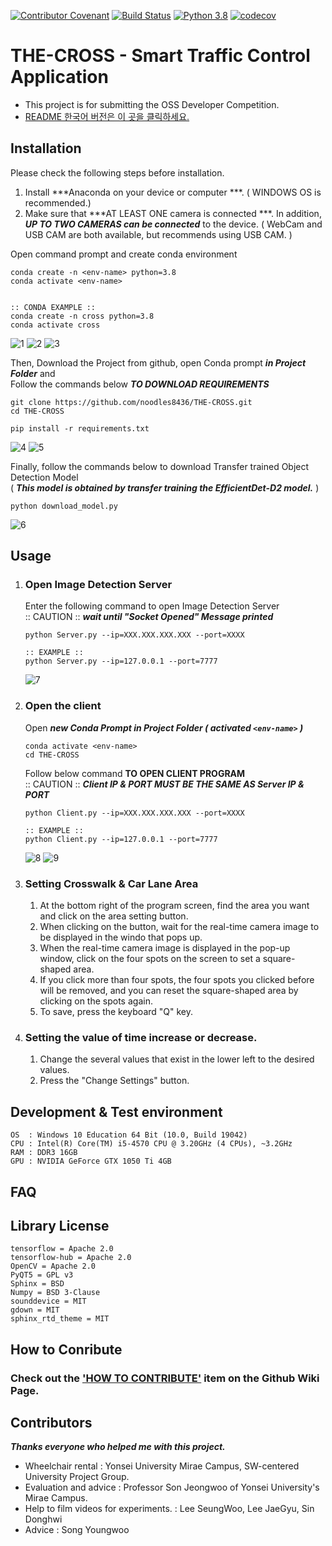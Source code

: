 
[![Contributor Covenant](https://img.shields.io/badge/Contributor%20Covenant-2.1-4baaaa.svg)](code_of_conduct.md)  [![Build Status](https://app.travis-ci.com/noodles8436/THE-CROSS.svg?branch=main)](https://app.travis-ci.com/noodles8436/THE-CROSS) [![Python 3.8](https://img.shields.io/badge/python-3.8-blue.svg)](https://www.python.org/downloads/release/python-3812/) [![codecov](https://codecov.io/gh/noodles8436/THE-CROSS/branch/main/graph/badge.svg?token=785SLIJ1OO)](https://codecov.io/gh/noodles8436/THE-CROSS)
# THE-CROSS - Smart Traffic Control Application   
- This project is for submitting the OSS Developer Competition.
- [README 한국어 버전은 이 곳을 클릭하세요.](https://github.com/noodles8436/THE-CROSS/blob/main/README_KR.md)

Installation
-----------------------

Please check the following steps before installation.

1. Install ***Anaconda on your device or computer ***. ( WINDOWS OS is recommended.)
2. Make sure that ***AT LEAST ONE camera is connected ***. In addition, ***UP TO TWO CAMERAS can be connected*** to the device.
( WebCam and USB CAM are both available, but recommends using USB CAM. )   

   
Open command prompt and create conda environment
```
conda create -n <env-name> python=3.8
conda activate <env-name>


:: CONDA EXAMPLE ::
conda create -n cross python=3.8
conda activate cross
```

![1](https://github.com/noodles8436/THE-CROSS/blob/main/README_PHOTO/1.png)
![2](https://github.com/noodles8436/THE-CROSS/blob/main/README_PHOTO/2.PNG)
![3](https://github.com/noodles8436/THE-CROSS/blob/main/README_PHOTO/3.PNG)


Then, Download the Project from github, open Conda prompt ***in Project Folder*** and   
Follow the commands below ***TO DOWNLOAD REQUIREMENTS***
```
git clone https://github.com/noodles8436/THE-CROSS.git
cd THE-CROSS

pip install -r requirements.txt
```

![4](https://github.com/noodles8436/THE-CROSS/blob/main/README_PHOTO/4.PNG)
![5](https://github.com/noodles8436/THE-CROSS/blob/main/README_PHOTO/5.PNG)


Finally, follow the commands below to download Transfer trained Object Detection Model   
( ***This model is obtained by transfer training the EfficientDet-D2 model.*** )

```
python download_model.py
```

![6](https://github.com/noodles8436/THE-CROSS/blob/main/README_PHOTO/6.PNG)


Usage
-----------------------

 1. ### Open Image Detection Server   
    Enter the following command to open Image Detection Server   
    :: CAUTION :: ***wait until "Socket Opened" Message printed***
    ```
    python Server.py --ip=XXX.XXX.XXX.XXX --port=XXXX
    
    :: EXAMPLE ::
    python Server.py --ip=127.0.0.1 --port=7777
    ```
    
    ![7](https://github.com/noodles8436/THE-CROSS/blob/main/README_PHOTO/7.PNG)
    
 2. ### Open the client
    Open ***new Conda Prompt in Project Folder ( activated `<env-name>` )***
    ```
    conda activate <env-name>
    cd THE-CROSS
    ```
    Follow below command **TO OPEN CLIENT PROGRAM**   
    :: CAUTION :: ***Client IP & PORT MUST BE THE SAME AS Server IP & PORT***
    ```
    python Client.py --ip=XXX.XXX.XXX.XXX --port=XXXX
    
    :: EXAMPLE ::
    python Client.py --ip=127.0.0.1 --port=7777
    ```
    
    ![8](https://github.com/noodles8436/THE-CROSS/blob/main/README_PHOTO/8.PNG)
    ![9](https://github.com/noodles8436/THE-CROSS/blob/main/README_PHOTO/9.PNG)

   
3. ### Setting Crosswalk & Car Lane Area
   1. At the bottom right of the program screen, find the area you want and click on the area setting button.
   2. When clicking on the button, wait for the real-time camera image to be displayed in the windo that pops up.
   3. When the real-time camera image is displayed in the pop-up window, click on the four spots on the screen to set a square-shaped area.
   4. If you click more than four spots, the four spots you clicked before will be removed, and you can reset the square-shaped area by clicking on the spots again.
   5. To save, press the keyboard "Q" key.

4. ### Setting the value of time increase or decrease.
   1. Change the several values that exist in the lower left to the desired values. 
   2. Press the "Change Settings" button.

Development & Test environment
----------------------
    OS  : Windows 10 Education 64 Bit (10.0, Build 19042)
    CPU : Intel(R) Core(TM) i5-4570 CPU @ 3.20GHz (4 CPUs), ~3.2GHz
    RAM : DDR3 16GB
    GPU : NVIDIA GeForce GTX 1050 Ti 4GB

FAQ
----------------------

Library License
----------------------
```
tensorflow = Apache 2.0   
tensorflow-hub = Apache 2.0   
OpenCV = Apache 2.0   
PyQT5 = GPL v3   
Sphinx = BSD
Numpy = BSD 3-Clause   
sounddevice = MIT   
gdown = MIT   
sphinx_rtd_theme = MIT   
```

How to Conribute
----------------------
### Check out the ['HOW TO CONTRIBUTE'](https://github.com/noodles8436/THE-CROSS/wiki/How-To-Contribute) item on the Github Wiki Page.   

Contributors
----------------------
***Thanks everyone who helped me with this project.***
- Wheelchair rental : Yonsei University Mirae Campus, SW-centered University Project Group.   
- Evaluation and advice : Professor Son Jeongwoo of Yonsei University's Mirae Campus.   
- Help to film videos for experiments. : Lee SeungWoo, Lee JaeGyu, Sin Donghwi   
- Advice : Song Youngwoo   
